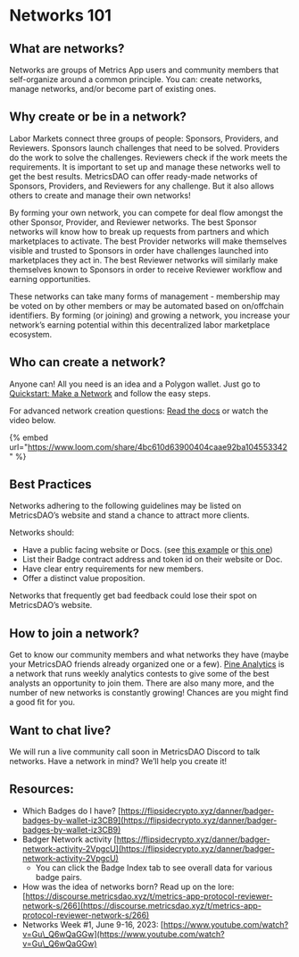 # Networks 101

## What are networks?

Networks are groups of Metrics App users and community members that self-organize around a common principle. You can: create networks, manage networks, and/or become part of existing ones.&#x20;

## Why create or be in a network?

Labor Markets connect three groups of people: Sponsors, Providers, and Reviewers. Sponsors launch challenges that need to be solved. Providers do the work to solve the challenges. Reviewers check if the work meets the requirements. It is important to set up and manage these networks well to get the best results. MetricsDAO can offer ready-made networks of Sponsors, Providers, and Reviewers for any challenge. But it also allows others to create and manage their own networks!

By forming your own network, you can compete for deal flow amongst the other Sponsor, Provider, and Reviewer networks. The best Sponsor networks will know how to break up requests from partners and which marketplaces to activate. The best Provider networks will make themselves visible and trusted to Sponsors in order have challenges launched into marketplaces they act in. The best Reviewer networks will similarly make themselves known to Sponsors in order to receive Reviewer workflow and earning opportunities.

These networks can take many forms of management - membership may be voted on by other members or may be automated based on on/offchain identifiers. By forming (or joining) and growing a network, you increase your network’s earning potential within this decentralized labor marketplace ecosystem.

## Who can create a network?

Anyone can! All you need is an idea and a Polygon wallet. Just go to [Quickstart: Make a Network](https://docs.metricsdao.xyz/networks/quickstart-make-a-network) and follow the easy steps.

For advanced network creation questions: [Read the docs](https://docs.trybadger.com/basics/organizations) or watch the video below.

{% embed url="https://www.loom.com/share/4bc610d63900404caae92ba104553342" %}

## Best Practices&#x20;

Networks adhering to the following guidelines may be listed on MetricsDAO’s website and stand a chance to attract more clients.

Networks should:

* Have a public facing website or Docs. (see [this example](https://docs.google.com/document/d/195x45rJ\_jGA0ex6O2mWBTX9Xl68KP7GHqhs56Vt0JBo/edit#heading=h.uj2s4fw7pm28) or [this one](https://storage.googleapis.com/pinedao/Pinehome1.html))
* List their Badge contract address and token id on their website or Doc.
* Have clear entry requirements for new members.
* Offer a distinct value proposition.

Networks that frequently get bad feedback could lose their spot on MetricsDAO’s website.

## How to join a network?

Get to know our community members and what networks they have (maybe your MetricsDAO friends already organized one or a few). [Pine Analytics](https://twitter.com/Pine13579573) is a network that runs weekly analytics contests to give some of the best analysts an opportunity to join them. There are also many more, and the number of new networks is constantly growing! Chances are you might find a good fit for you.

## Want to chat live?

We will run a live community call soon in MetricsDAO Discord to talk networks. Have a network in mind? We’ll help you create it!

## Resources:

* Which Badges do I have? [https://flipsidecrypto.xyz/danner/badger-badges-by-wallet-iz3CB9](https://flipsidecrypto.xyz/danner/badger-badges-by-wallet-iz3CB9)
* Badger Network activity [https://flipsidecrypto.xyz/danner/badger-network-activity-2VpgcU](https://flipsidecrypto.xyz/danner/badger-network-activity-2VpgcU)
  * You can click the Badge Index tab to see overall data for various badge pairs.
* How was the idea of networks born? Read up on the lore: [https://discourse.metricsdao.xyz/t/metrics-app-protocol-reviewer-network-s/266](https://discourse.metricsdao.xyz/t/metrics-app-protocol-reviewer-network-s/266)
* Networks Week #1, June 9-16, 2023: [https://www.youtube.com/watch?v=Gu\_Q6wQaGGw](https://www.youtube.com/watch?v=Gu\_Q6wQaGGw)
